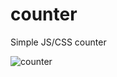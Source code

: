 # counter
Simple  JS/CSS counter

![counter](https://github.com/goonyboy/counter/assets/88856796/0d066b0c-8719-4aad-a3bb-51f37eaf5bc5)

